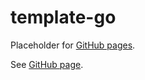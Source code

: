 # template-go

Placeholder for [GitHub pages].

See [GitHub page].

[GitHub page]: https://garage.senzing.com/init-database
[GitHub pages]: https://pages.github.com/
